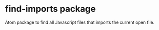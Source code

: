 # find-imports package

Atom package to find all Javascript files that imports the current open file.